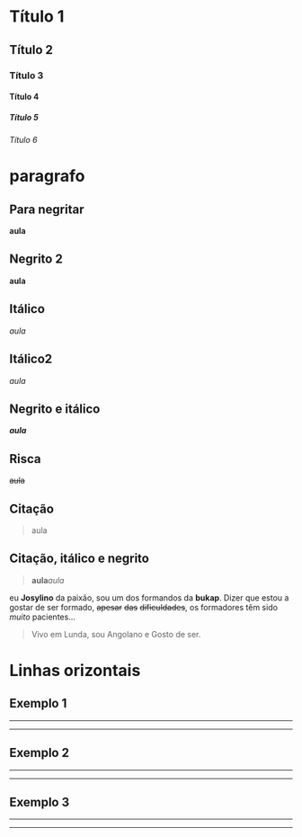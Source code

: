 # Título 1
## Título 2
### Título 3
#### Título 4
##### Título 5
###### Título 6

# paragrafo

## Para negritar
**aula**

## Negrito 2
__aula__

## Itálico
*aula*

## Itálico2
_aula_

## Negrito e itálico
**_aula_**

## Risca
~~aula~~

## Citação
> aula

## Citação, itálico e negrito

> **aula**_aula_


eu **Josylino** da paixão, sou um dos formandos da **bukap**. Dizer que estou a gostar de ser formado, ~~apesar~~ ~~das~~ ~~dificuldades~~, os formadores têm sido *muito* pacientes...  
> Vivo em Lunda, sou Angolano e Gosto de ser.

# Linhas orizontais

## Exemplo 1

***
---

## Exemplo 2

* * *
- - -

## Exemplo 3

*******************************
-------------------------------